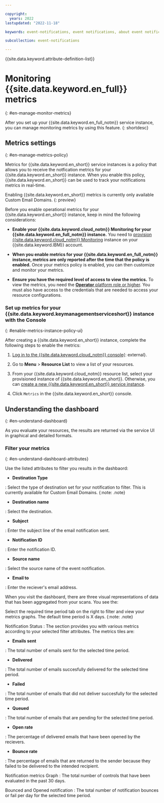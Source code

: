 ```yaml
---

copyright:
  years: 2022
lastupdated: "2022-11-18"

keywords: event-notifications, event notifications, about event notifications, data security, compliance, data security and compliance, ciphers

subcollection: event-notifications

---
```


{{site.data.keyword.attribute-definition-list}}

# Monitoring {{site.data.keyword.en_full}} metrics
{: #en-manage-monitor-metrics}

After you set up your {{site.data.keyword.en_full_notm}} service
instance, you can manage monitoring metrics by using this feature.
{: shortdesc}

## Metrics settings
{: #en-manage-metrics-policy}

Metrics for {{site.data.keyword.en_short}} service instances is
a policy that allows you to receive the notfication metrics for your
{{site.data.keyword.en_short}} instance. When you enable this
policy, {{site.data.keyword.en_short}} can be used to track your notifications metrics in real-time.

Enabling {{site.data.keyword.en_short}} metrics is currently only available
Custom Email Domains.
{: preview}

Before you enable operational metrics for your
{{site.data.keyword.en_short}} instance, keep in mind the
following considerations:

- **Enable your {{site.data.keyword.cloud_notm}} Monitoring for your {{site.data.keyword.en_full_notm}} instance.**
    You need to [provision {{site.data.keyword.cloud_notm}} Monitoring](https://cloud.ibm.com/catalog/services/ibm-cloud-monitoring?callback=/observe/monitoring/create) instance on your {{site.data.keyword.IBM}} account.

- **When you enable metrics for your {{site.data.keyword.en_full_notm}} instance, metrics are only reported after the time that the policy is enabled.**
    Once your metrics policy is enabled, you can then customize and monitor your metrics.

- **Ensure you have the required level of access to view the metrics.**
    To view the metrics, you need the [**Operator** platform role or higher]({[link]}-access-management). You must also have access to the credentials that are needed to access your resource configurations.

### Set up metrics for your {{site.data.keyword.keymanagementserviceshort}} instance with the Console
{: #enable-metrics-instance-policy-ui}

After creating a {{site.data.keyword.en_short}} instance, complete the following steps to enable the metrics:

1. [Log in to the {{site.data.keyword.cloud_notm}} console](/login/){: external}.

1. Go to **Menu** &gt; **Resource List** to view a list of your resources.

1. From your {{site.data.keyword.cloud_notm}} resource list, select your
    provisioned instance of {{site.data.keyword.en_short}}.
    Otherwise, you can [create a new {{site.data.keyword.en_short}} service instance](/docs/event-notifications?topic=event-notifications-en-create-en-instance).

1. Click `Metrics` in the {{site.data.keyword.en_short}} console.

## Understanding the dashboard
{: #en-understand-dashboard}

As you evaluate your resources, the results are returned via the service UI in graphical and detailed formats.

### Filter your metrics
{: #en-understand-dashboard-attributes}

Use the listed attributes to filter you results in the dashbaord:

 * **Destination Type**

 :   Select the type of destination set for your notification to filter.
   This is currently available for Custom Email Domains.
   {:note: .note}

* **Destination name**

:   Select the destination.

* **Subject**

 :   Enter the subject line of the email notification sent.


* **Notification ID**

 :   Enter the notification ID.

* **Source name**

 :   Select the source name of the event notification.

* **Email to**

 :  Enter the reciever's email address.


When you visit the dashboard, there are three visual representations of data that has been aggregated from your scans. You see the:

Select the required time period tab on the right to filter and view your metrics graphs. The default time period is X days.
{:note: .note}

Notification Status
:   The section provides you with various metrics according to your selected filter attributes. The metrics tiles are:

   * **Emails sent**

   :   The total number of emails sent for the selected time period.

   * **Delivered**

   :   The total number of emails succesfully delivered for the selected time period.

   * **Failed**

   :   The total number of emails that did not deliver succesfully for the selected time period.

   * **Queued**

   :   The total number of emails that are pending for the selected time period.

   * **Open rate**

   :   The percentage of delivered emails that have been opened by the recievers.

   * **Bounce rate**

   :   The percentage of emails that are returned to the sender because they failed to be delivered to the intended recipient.

Notification metrics Graph
:   The total number of controls that have been evaluated in the past 30 days.

Bounced and Opened notification
:   The total number of notification bounces or fail per day for the selected time period.

